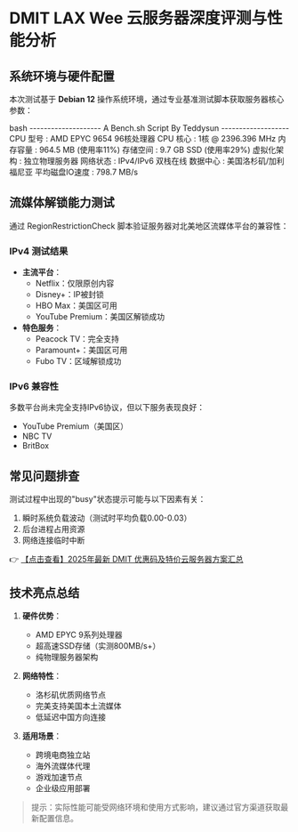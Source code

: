 # DMIT LAX Wee 云服务器深度评测与性能分析

## 系统环境与硬件配置
本次测试基于 **Debian 12** 操作系统环境，通过专业基准测试脚本获取服务器核心参数：

bash
-------------------- A Bench.sh Script By Teddysun -------------------
CPU 型号 : AMD EPYC 9654 96核处理器
CPU 核心 : 1核 @ 2396.396 MHz
内存容量 : 964.5 MB (使用率11%)
存储空间 : 9.7 GB SSD (使用率29%)
虚拟化架构 : 独立物理服务器
网络状态 : IPv4/IPv6 双栈在线
数据中心 : 美国洛杉矶/加利福尼亚
平均磁盘IO速度 : 798.7 MB/s

## 流媒体解锁能力测试
通过 RegionRestrictionCheck 脚本验证服务器对北美地区流媒体平台的兼容性：

### IPv4 测试结果
- **主流平台**：
  - Netflix：仅限原创内容
  - Disney+：IP被封锁
  - HBO Max：美国区可用
  - YouTube Premium：美国区解锁成功
- **特色服务**：
  - Peacock TV：完全支持
  - Paramount+：美国区可用
  - Fubo TV：区域解锁成功

### IPv6 兼容性
多数平台尚未完全支持IPv6协议，但以下服务表现良好：
- YouTube Premium（美国区）
- NBC TV
- BritBox

## 常见问题排查
测试过程中出现的"busy"状态提示可能与以下因素有关：
1. 瞬时系统负载波动（测试时平均负载0.00-0.03）
2. 后台进程占用资源
3. 网络连接临时中断

👉 [【点击查看】2025年最新 DMIT 优惠码及特价云服务器方案汇总](https://bit.ly/dmit_coupon)

## 技术亮点总结
1. **硬件优势**：
   - AMD EPYC 9系列处理器
   - 超高速SSD存储（实测800MB/s+）
   - 纯物理服务器架构

2. **网络特性**：
   - 洛杉矶优质网络节点
   - 完美支持美国本土流媒体
   - 低延迟中国方向连接

3. **适用场景**：
   - 跨境电商独立站
   - 海外流媒体代理
   - 游戏加速节点
   - 企业级应用部署

> 提示：实际性能可能受网络环境和使用方式影响，建议通过官方渠道获取最新配置信息。